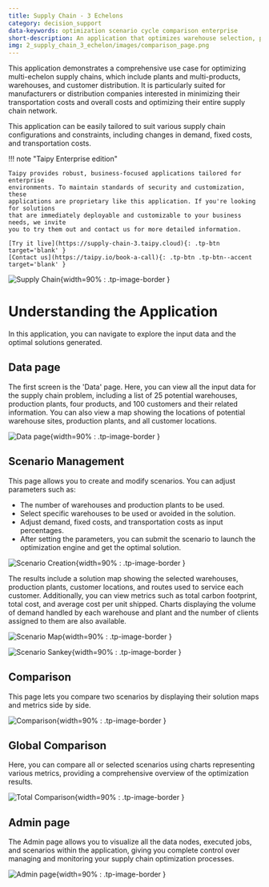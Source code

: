 ```yaml
---
title: Supply Chain - 3 Echelons
category: decision_support
data-keywords: optimization scenario cycle comparison enterprise
short-description: An application that optimizes warehouse selection, production, and routes in a multi-echelon supply chain.
img: 2_supply_chain_3_echelon/images/comparison_page.png
---
```



This application demonstrates a comprehensive use case for optimizing multi-echelon 
supply chains, which include plants and multi-products, warehouses, and customer 
distribution. It is particularly suited for manufacturers or distribution companies 
interested in minimizing their transportation costs and overall costs and optimizing 
their entire supply chain network.


This application can be easily tailored to suit various supply chain configurations and 
constraints, including changes in demand, fixed costs, and transportation costs.


!!! note "Taipy Enterprise edition"

    Taipy provides robust, business-focused applications tailored for enterprise
    environments. To maintain standards of security and customization, these
    applications are proprietary like this application. If you're looking for solutions
    that are immediately deployable and customizable to your business needs, we invite
    you to try them out and contact us for more detailed information.

    [Try it live](https://supply-chain-3.taipy.cloud){: .tp-btn target='blank' }
    [Contact us](https://taipy.io/book-a-call){: .tp-btn .tp-btn--accent target='blank' }


![Supply Chain](images/comparison_page.png){width=90% : .tp-image-border }


# Understanding the Application


In this application, you can navigate to explore the input data and the optimal solutions 
generated.


## Data page


The first screen is the 'Data' page. Here, you can view all the input data for the supply 
chain problem, including a list of 25 potential warehouses, production plants, four 
products, and 100 customers and their related information. You can also view a map 
showing the locations of potential warehouse sites, production plants, and all customer 
locations.

![Data page](images/data_page.png){width=90% : .tp-image-border }

## Scenario Management

This page allows you to create and modify scenarios. You can adjust parameters such as:

- The number of warehouses and production plants to be used.
- Select specific warehouses to be used or avoided in the solution.
- Adjust demand, fixed costs, and transportation costs as input percentages.
- After setting the parameters, you can submit the scenario to launch the optimization 
engine and get the optimal solution.

![Scenario Creation](images/scenario_creation_page.png){width=90% : .tp-image-border }

The results include a solution map showing the selected warehouses, production plants, 
customer locations, and routes used to service each customer. Additionally, you can view 
metrics such as total carbon footprint, total cost, and average cost per unit shipped. 
Charts displaying the volume of demand handled by each warehouse and plant and the number 
of clients assigned to them are also available.

![Scenario Map](images/scenario_map.png){width=90% : .tp-image-border }

![Scenario Sankey](images/scenario_sankey.png){width=90% : .tp-image-border }


## Comparison

This page lets you compare two scenarios by displaying their solution maps and metrics 
side by side.

![Comparison](images/comparison_page.png){width=90% : .tp-image-border }

## Global Comparison

Here, you can compare all or selected scenarios using charts representing various 
metrics, providing a comprehensive overview of the optimization results.

![Total Comparison](images/total_comparison_page.png){width=90% : .tp-image-border }

## Admin page

The Admin page allows you to visualize all the data nodes, executed jobs, and scenarios 
within the application, giving you complete control over managing and monitoring your 
supply chain optimization processes.

![Admin page](images/admin_page.png){width=90% : .tp-image-border }
